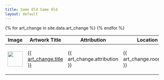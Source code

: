 ```yaml
---
title: Same Old Same Old
layout: default
---
```


<table class="table">
	<thead>
	    <tr>
	      <th scope="col">Image</th>
	      <th scope="col">Artwork Title</th>
	      <th scope="col">Attribution</th>
	      <th scope="col">Location</th>
	      <th scope="col">Update</th>
	    </tr>
  	</thead>
  	<tbody>
		{% for art_change in site.data.art_change %}
		  <tr>
		  	<td height="100"><img src="{{ art_change.imagepath }}" width="50"/></td>
		    <td><a href="https://www.nga.gov{{ art_change.url }}">{{ art_change.title }}</a></td>
		    <td>{{ art_change.attribution }}</td>
		    <td>{{ art_change.roomTitle }}</td>
		    <td>{{ art_change.Status }}</td>
		  </tr>
		{% endfor %}
	</tbody>
</table>
